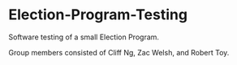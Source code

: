 # Election-Program-Testing
Software testing of a small Election Program.

Group members consisted of Cliff Ng, Zac Welsh, and Robert Toy.
